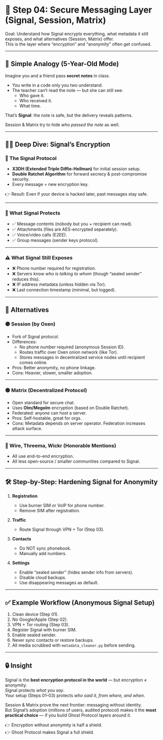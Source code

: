 # 💬 Step 04: Secure Messaging Layer (Signal, Session, Matrix)

Goal: Understand how Signal encrypts everything, what metadata it still exposes, and what alternatives (Session, Matrix) offer.  
This is the layer where “encryption” and “anonymity” often get confused.  

---

## 🧸 Simple Analogy (5-Year-Old Mode)  

Imagine you and a friend pass **secret notes** in class.  
- You write in a code only you two understand.  
- The teacher can’t read the note — but she can still see:  
  - Who gave it.  
  - Who received it.  
  - What time.  

That’s **Signal**: the note is safe, but the delivery reveals patterns.  

Session & Matrix try to hide *who passed the note* as well.  

---

## 🧑‍💻 Deep Dive: Signal’s Encryption  

### 🔑 The Signal Protocol
- **X3DH (Extended Triple Diffie-Hellman)** for initial session setup.  
- **Double Ratchet Algorithm** for forward secrecy & post-compromise security.  
- Every message = new encryption key.  

👉 Result: Even if your device is hacked later, past messages stay safe.  

---

### 🔎 What Signal Protects
- ✅ Message contents (nobody but you + recipient can read).  
- ✅ Attachments (files are AES-encrypted separately).  
- ✅ Voice/video calls (E2EE).  
- ✅ Group messages (sender keys protocol).  

---

### ⚠️ What Signal Still Exposes
- ❌ Phone number required for registration.  
- ❌ Servers know *who is talking to whom* (though “sealed sender” reduces this).  
- ❌ IP address metadata (unless hidden via Tor).  
- ❌ Last connection timestamp (minimal, but logged).  

---

## 🔄 Alternatives  

### 🟣 Session (by Oxen)  
- Fork of Signal protocol.  
- Differences:  
  - No phone number required (anonymous Session ID).  
  - Routes traffic over Oxen onion network (like Tor).  
  - Stores messages in decentralized service nodes until recipient comes online.  
- Pros: Better anonymity, no phone linkage.  
- Cons: Heavier, slower, smaller adoption.  

---

### 🟢 Matrix (Decentralized Protocol)  
- Open standard for secure chat.  
- Uses **Olm/Megolm** encryption (based on Double Ratchet).  
- Federated: anyone can host a server.  
- Pros: Self-hostable, great for orgs.  
- Cons: Metadata depends on server operator. Federation increases attack surface.  

---

### 🔵 Wire, Threema, Wickr (Honorable Mentions)  
- All use end-to-end encryption.  
- All less open-source / smaller communities compared to Signal.  

---

## 🛠 Step-by-Step: Hardening Signal for Anonymity  

1. **Registration**  
   - Use burner SIM or VoIP for phone number.  
   - Remove SIM after registration.  

2. **Traffic**  
   - Route Signal through VPN + Tor (Step 03).  

3. **Contacts**  
   - Do NOT sync phonebook.  
   - Manually add numbers.  

4. **Settings**  
   - Enable “sealed sender” (hides sender info from servers).  
   - Disable cloud backups.  
   - Use disappearing messages as default.  

---

## ✅ Example Workflow (Anonymous Signal Setup)  

1. Clean device (Step 01).  
2. No Google/Apple (Step 02).  
3. VPN + Tor routing (Step 03).  
4. Register Signal with burner SIM.  
5. Enable sealed sender.  
6. Never sync contacts or restore backups.  
7. All media scrubbed with `metadata_cleaner.py` before sending.  

---

## 🔒 Insight  

Signal is the **best encryption protocol in the world** — but encryption ≠ anonymity.  
Signal protects *what you say*.  
Your setup (Steps 01–03) protects *who said it, from where, and when*.  

Session & Matrix prove the next frontier: messaging without identity.  
But Signal’s adoption (millions of users, audited protocol) makes it the **most practical choice** — if you build Ghost Protocol layers around it.  

👉 Encryption without anonymity is half a shield.  
👉 Ghost Protocol makes Signal a full shield.  
